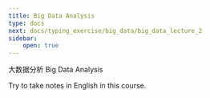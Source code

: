 ```yaml
---
title: Big Data Analysis
type: docs
next: docs/typing_exercise/big_data/big_data_lecture_2
sidebar:
    open: true
---
```


大数据分析 Big Data Analysis

Try to take notes in English in this course.
